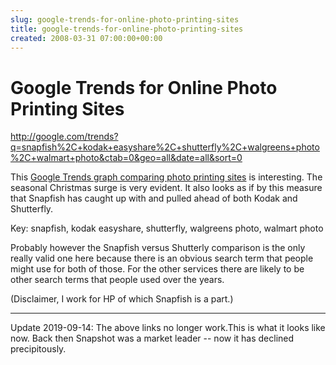 ```yaml
---  
slug: google-trends-for-online-photo-printing-sites
title: google-trends-for-online-photo-printing-sites
created: 2008-03-31 07:00:00+00:00
---  
```


# Google Trends for Online Photo Printing Sites

http://google.com/trends?q=snapfish%2C+kodak+easyshare%2C+shutterfly%2C+walgreens+photo%2C+walmart+photo&ctab=0&geo=all&date=all&sort=0


This [Google Trends graph comparing photo printing sites](#) is interesting.  The seasonal Christmas surge is very evident.  It also looks as if by this measure that Snapfish has caught up with and pulled ahead of both Kodak and Shutterfly.

Key: snapfish, kodak easyshare, shutterfly, walgreens photo, walmart photo

Probably however the Snapfish versus Shutterly comparison is the only really valid one here because there is an obvious search term that people might use for both of those. For the other services there are likely to be other search terms that people used over the years.

(Disclaimer, I work for HP of which Snapfish is a part.)

* * *

Update 2019-09-14: The above links no longer work.This is what it looks like now. Back then Snapshot was a market leader -- now it has declined precipitously.

<script type="text/javascript" src="https://ssl.gstatic.com/trends_nrtr/1937_RC01/embed_loader.js"></script> <script type="text/javascript"> trends.embed.renderExploreWidget("TIMESERIES", {"comparisonItem":[{"keyword":"snapfish","geo":"","time":"2004-01-01 2019-09-15"},{"keyword":"kodak easyshare","geo":"","time":"2004-01-01 2019-09-15"},{"keyword":"shutterfly","geo":"","time":"2004-01-01 2019-09-15"},{"keyword":"walgreens photo","geo":"","time":"2004-01-01 2019-09-15"},{"keyword":"walmart photo","geo":"","time":"2004-01-01 2019-09-15"}],"category":0,"property":""}, {"exploreQuery":"date=all&q=snapfish,kodak%20easyshare,shutterfly,walgreens%20photo,walmart%20photo","guestPath":"https://trends.google.com:443/trends/embed/"}); </script>